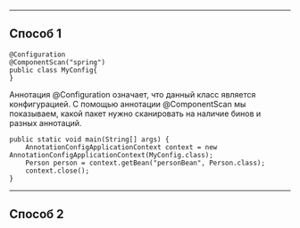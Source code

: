 
---
## Способ 1
```
@Configuration
@ComponentScan("spring")
public class MyConfig{
}
```
Аннотация @Configuration означает, что данный класс является конфигурацией.
С помощью аннотации @ComponentScan мы показываем, какой пакет нужно сканировать на наличие бинов и разных аннотаций.
```
public static void main(String[] args) {  
    AnnotationConfigApplicationContext context = new AnnotationConfigApplicationContext(MyConfig.class);  
    Person person = context.getBean("personBean", Person.class);  
    context.close();  
}
```
---
## Способ 2
